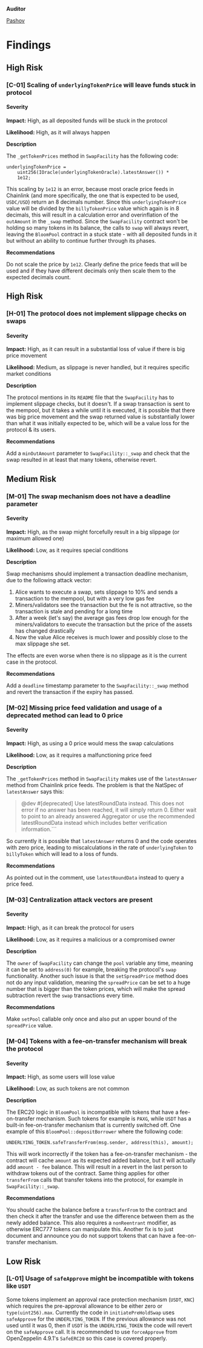 **Auditor**

[Pashov](https://twitter.com/pashovkrum)

# Findings

## High Risk

### [C-01] Scaling of `underlyingTokenPrice` will leave funds stuck in protocol

#### Severity

**Impact:**
High, as all deposited funds will be stuck in the protocol

**Likelihood:**
High, as it will always happen

**Description**

The `_getTokenPrices` method in `SwapFacility` has the following code:

```solidity
underlyingTokenPrice =
    uint256(IOracle(underlyingTokenOracle).latestAnswer()) *
    1e12;
```

This scaling by `1e12` is an error, because most oracle price feeds in Chainlink (and more specifically, the one that is expected to be used, `USDC/USD`) return an 8 decimals number. Since this `underlyingTokenPrice` value will be divided by the `billyTokenPrice` value which again is in 8 decimals, this will result in a calculation error and overinflation of the `outAmount` in the `_swap` method. Since the `SwapFacility` contract won't be holding so many tokens in its balance, the calls to `swap` will always revert, leaving the `BloomPool` contract in a stuck state - with all deposited funds in it but without an ability to continue further through its phases.

**Recommendations**

Do not scale the price by `1e12`. Clearly define the price feeds that will be used and if they have different decimals only then scale them to the expected decimals count.

## High Risk

### [H-01] The protocol does not implement slippage checks on swaps

#### Severity

**Impact:**
High, as it can result in a substantial loss of value if there is big price movement

**Likelihood:**
Medium, as slippage is never handled, but it requires specific market conditions

**Description**

The protocol mentions in its `README` file that the `SwapFacility` has to implement slippage checks, but it doesn't. If a swap transaction is sent to the mempool, but it takes a while until it is executed, it is possible that there was big price movement and the swap returned value is substantially lower than what it was initially expected to be, which will be a value loss for the protocol & its users.

**Recommendations**

Add a `minOutAmount` parameter to `SwapFacility::_swap` and check that the swap resulted in at least that many tokens, otherwise revert.

## Medium Risk

### [M-01] The swap mechanism does not have a deadline parameter

#### Severity

**Impact:**
High, as the swap might forcefully result in a big slippage (or maximum allowed one)

**Likelihood:**
Low, as it requires special conditions

**Description**

Swap mechanisms should implement a transaction deadline mechanism, due to the following attack vector:

1. Alice wants to execute a swap, sets slippage to 10% and sends a transaction to the mempool, but with a very low gas fee
2. Miners/validators see the transaction but the fe is not attractive, so the transaction is stale and pending for a long time
3. After a week (let's say) the average gas fees drop low enough for the miners/validators to execute the transaction but the price of the assets has changed drastically
4. Now the value Alice receives is much lower and possibly close to the max slippage she set.

The effects are even worse when there is no slippage as it is the current case in the protocol.

**Recommendations**

Add a `deadline` timestamp parameter to the `SwapFacility::_swap` method and revert the transaction if the expiry has passed.

### [M-02] Missing price feed validation and usage of a deprecated method can lead to 0 price

#### Severity

**Impact:**
High, as using a 0 price would mess the swap calculations

**Likelihood:**
Low, as it requires a malfunctioning price feed

**Description**

The `_getTokenPrices` method in `SwapFacility` makes use of the `latestAnswer` method from Chainlink price feeds. The problem is that the NatSpec of `latestAnswer` says this:

> @dev #[deprecated] Use latestRoundData instead. This does not error if no
> answer has been reached, it will simply return 0. Either wait to point to
> an already answered Aggregator or use the recommended latestRoundData
> instead which includes better verification information.```

So currently it is possible that `latestAnswer` returns 0 and the code operates with zero price, leading to miscalculations in the rate of `underlyingToken` to `billyToken` which will lead to a loss of funds.

**Recommendations**

As pointed out in the comment, use `latestRoundData` instead to query a price feed.

### [M-03] Centralization attack vectors are present

#### Severity

**Impact:**
High, as it can break the protocol for users

**Likelihood:**
Low, as it requires a malicious or a compromised owner

**Description**

The `owner` of `SwapFacility` can change the `pool` variable any time, meaning it can be set to `address(0)` for example, breaking the protocol's `swap` functionality. Another such issue is that the `setSpreadPrice` method does not do any input validation, meaning the `spreadPrice` can be set to a huge number that is bigger than the token prices, which will make the spread subtraction revert the `swap` transactions every time.

**Recommendations**

Make `setPool` callable only once and also put an upper bound of the `spreadPrice` value.

### [M-04] Tokens with a fee-on-transfer mechanism will break the protocol

#### Severity

**Impact:**
High, as some users will lose value

**Likelihood:**
Low, as such tokens are not common

**Description**

The ERC20 logic in `BloomPool` is incompatible with tokens that have a fee-on-transfer mechanism. Such tokens for example is `PAXG`, while `USDT` has a built-in fee-on-transfer mechanism that is currently switched off. One example of this `BloomPool::depositBorrower` where the following code:

```solidity
UNDERLYING_TOKEN.safeTransferFrom(msg.sender, address(this), amount);
```

This will work incorrectly if the token has a fee-on-transfer mechanism - the contract will cache `amount` as its expected added balance, but it will actually add `amount - fee` balance. This will result in a revert in the last person to withdraw tokens out of the contract. Same thing applies for other `transferFrom` calls that transfer tokens into the protocol, for example in `SwapFacility::_swap`.

**Recommendations**

You should cache the balance before a `transferFrom` to the contract and then check it after the transfer and use the difference between them as the newly added balance. This also requires a `nonReentrant` modifier, as otherwise ERC777 tokens can manipulate this. Another fix is to just document and announce you do not support tokens that can have a fee-on-transfer mechanism.

## Low Risk

### [L-01] Usage of `safeApprove` might be incompatible with tokens like `USDT`

Some tokens implement an approval race protection mechanism (`USDT`, `KNC`) which requires the pre-approval allowance to be either zero or `type(uint256).max`. Currently the code in `initiatePreHoldSwap` uses `safeApprove` for the `UNDERLYING_TOKEN`. If the previous allowance was not used until it was 0, then if `USDT` is the `UNDERLYING_TOKEN` the code will revert on the `safeApprove` call. It is recommended to use `forceApprove` from OpenZeppelin 4.9.1's `SafeERC20` so this case is covered properly.
